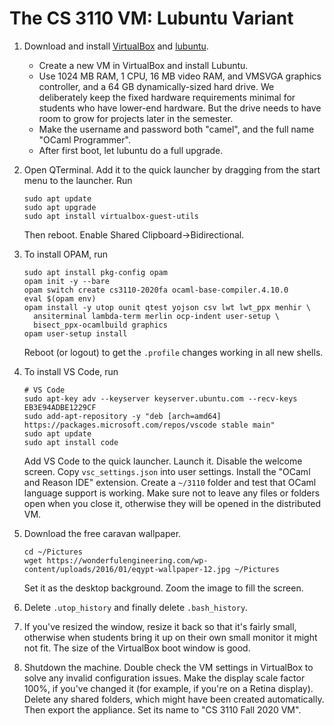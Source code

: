 # The CS 3110 VM: Lubuntu Variant

1. Download and install [VirtualBox][] and [lubuntu][]. 
   - Create a new VM in VirtualBox and install Lubuntu.
   - Use 1024 MB RAM, 1 CPU, 16 MB video RAM, and VMSVGA graphics controller,
     and a 64 GB dynamically-sized hard drive. We deliberately keep the
     fixed hardware requirements minimal for students who have lower-end
     hardware. But the drive needs to have room to grow for projects later
     in the semester.
   - Make the username and password both "camel", and the full name "OCaml
     Programmer".
   - After first boot, let lubuntu do a full upgrade.

2. Open QTerminal. Add it to the quick launcher by dragging from the start menu
   to the launcher. Run
   ```
   sudo apt update
   sudo apt upgrade
   sudo apt install virtualbox-guest-utils
   ```
   Then reboot.  Enable Shared Clipboard->Bidirectional.
   
3. To install OPAM, run
   ```
   sudo apt install pkg-config opam
   opam init -y --bare
   opam switch create cs3110-2020fa ocaml-base-compiler.4.10.0
   eval $(opam env)
   opam install -y utop ounit qtest yojson csv lwt lwt_ppx menhir \
     ansiterminal lambda-term merlin ocp-indent user-setup \
     bisect_ppx-ocamlbuild graphics
   opam user-setup install
   ```
   Reboot (or logout) to get the `.profile` changes working in all new shells.

4. To install VS Code, run
   ```
   # VS Code
   sudo apt-key adv --keyserver keyserver.ubuntu.com --recv-keys EB3E94ADBE1229CF
   sudo add-apt-repository -y "deb [arch=amd64] https://packages.microsoft.com/repos/vscode stable main"
   sudo apt update
   sudo apt install code   
   ```
   Add VS Code to the quick launcher. Launch it. Disable the welcome screen.
   Copy `vsc_settings.json` into user settings. Install the "OCaml and Reason
   IDE" extension. Create a `~/3110` folder and test that OCaml language support
   is working. Make sure not to leave any files or folders open when you close
   it, otherwise they will be opened in the distributed VM.

5. Download the free caravan wallpaper.
   ```
   cd ~/Pictures
   wget https://wonderfulengineering.com/wp-content/uploads/2016/01/eqypt-wallpaper-12.jpg ~/Pictures
   ```
   Set it as the desktop background. Zoom the image to fill the screen.

6. Delete `.utop_history` and finally delete `.bash_history`.

7. If you've resized the window, resize it back so that it's fairly small,
   otherwise when students bring it up on their own small monitor it might not
   fit.  The size of the VirtualBox boot window is good.

8. Shutdown the machine. Double check the VM settings in VirtualBox to solve any
   invalid configuration issues. Make the display scale factor 100%, if you've
   changed it (for example, if you're on a Retina display). Delete any shared
   folders, which might have been created automatically. Then export the
   appliance. Set its name to "CS 3110 Fall 2020 VM".

[VirtualBox]: https://www.virtualbox.org/wiki/Downloads
[lubuntu]: https://lubuntu.me/downloads/
[caravan]: https://wonderfulengineering.com/wp-content/uploads/2016/01/eqypt-wallpaper-12.jpg


